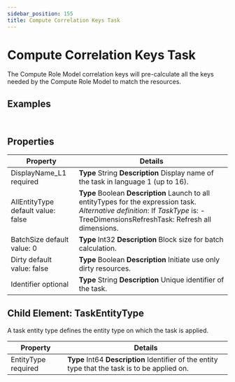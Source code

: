 ```yaml
---
sidebar_position: 155
title: Compute Correlation Keys Task
---
```


# Compute Correlation Keys Task

The Compute Role Model correlation keys will pre-calculate all the keys needed by the Compute Role Model to match the resources.

## Examples

```


```
## Properties

| Property | Details |
| --- | --- |
| DisplayName\_L1 required | **Type**  String  **Description** Display name of the task in language 1 (up to 16). |
| AllEntityType default value: false | **Type**  Boolean  **Description** Launch to all entityTypes for the expression task. *Alternative definition*: If *TaskType* is: - TreeDimensionsRefreshTask: Refresh all dimensions. |
| BatchSize default value: 0 | **Type**  Int32  **Description** Block size for batch calculation. |
| Dirty default value: false | **Type**  Boolean  **Description** Initiate use only dirty resources. |
| Identifier optional | **Type**  String  **Description** Unique identifier of the task. |

## Child Element: TaskEntityType

A task entity type defines the entity type on which the task is applied.

| Property | Details |
| --- | --- |
| EntityType required | **Type**  Int64  **Description** Identifier of the entity type that the task is to be applied on. |
